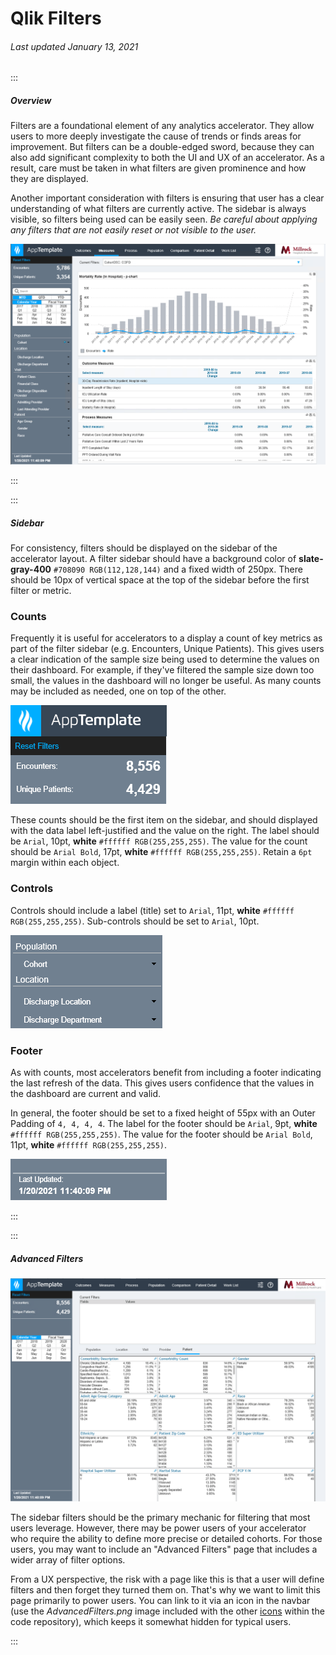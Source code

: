 # Qlik Filters

###### Last updated January 13, 2021

:::

##### Overview

Filters are a foundational element of any analytics accelerator.
They allow users to more deeply investigate the cause of trends or finds areas for improvement.
But filters can be a double-edged sword, because they can also add significant complexity to both the UI and UX of an accelerator.
As a result, care must be taken in what filters are given prominence and how they are displayed.

Another important consideration with filters is ensuring that user has a clear understanding of what filters are currently active.
The sidebar is always visible, so filters being used can be easily seen.
*Be careful about applying any filters that are not easily reset or not visible to the user.*

![Filter Sidebar](./assets/analytics/qlik/qlik-filter-pane.png "Filter Sidebar")

:::

:::

##### Sidebar

For consistency, filters should be displayed on the sidebar of the accelerator layout.
A filter sidebar should have a background color of **slate-gray-400** `#708090 RGB(112,128,144)` and a fixed width of 250px.
There should be 10px of vertical space at the top of the sidebar before the first filter or metric.

### Counts

Frequently it is useful for accelerators to a display a count of key metrics as part of the filter sidebar (e.g. Encounters, Unique Patients).
This gives users a clear indication of the sample size being used to determine the values on their dashboard.
For example, if they've filtered the sample size down too small, the values in the dashboard will no longer be useful.
As many counts may be included as needed, one on top of the other.

![Filter Counts](./assets/analytics/qlik/qlik-filter-counts.PNG "Filter Counts")

These counts should be the first item on the sidebar, and should displayed with the data label left-justified and the value on the right.
The label should be `Arial`, 10pt, **white** `#ffffff RGB(255,255,255)`.
The value for the count should be `Arial Bold`, 17pt, **white** `#ffffff RGB(255,255,255)`.
Retain a `6pt` margin within each object.

### Controls

Controls should include a label (title) set to `Arial`, 11pt, **white** `#ffffff RGB(255,255,255)`.
Sub-controls should be set to `Arial`, 10pt.

![Filter Control](./assets/analytics/qlik/qlik-filter-control.PNG "Filter Control")

### Footer

As with counts, most accelerators benefit from including a footer indicating the last refresh of the data.
This gives users confidence that the values in the dashboard are current and valid.

In general, the footer should be set to a fixed height of 55px with an Outer Padding of `4, 4, 4, 4`.
The label for the footer should be `Arial`, 9pt, **white** `#ffffff RGB(255,255,255)`.
The value for the footer should be `Arial Bold`, 11pt, **white** `#ffffff RGB(255,255,255)`.

![Filter Footer](./assets/analytics/qlik/qlik-filter-footer.PNG "Filter Footer")

:::

:::


##### Advanced Filters

![Advanced Filters](./assets/analytics/qlik/qlik-advanced-filters.png "Advanced Filters")

The sidebar filters should be the primary mechanic for filtering that most users leverage.
However, there may be power users of your accelerator who require the ability to define more precise or detailed cohorts.
For those users, you may want to include an "Advanced Filters" page that includes a wider array of filter options.

From a UX perspective, the risk with a page like this is that a user will define filters and then forget they turned them on.
That's why we want to limit this page primarily to power users.
You can link to it via an icon in the navbar (use the *AdvancedFilters.png* image included with the other [icons](https://dev.azure.com/healthcatalyst/Analytic%20Solutions/_git/ASO?path=%2F_references%2F_includes%2Fimages%2FHealthCatalystStockSet%2Fhcicons%2FPNG) within the code repository), which keeps it somewhat hidden for typical users.

:::